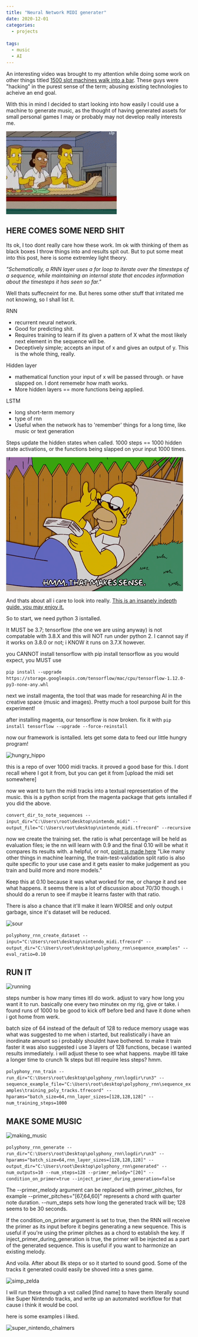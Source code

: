 ```yaml
---
title: "Neural Network MIDI generater"
date: 2020-12-01
categories:
  - projects
  
tags:
  - music
  - AI
---
```


An interesting video was brought to my attention while doing some work on other things titled [1500 slot machines walk into a bar](https://www.youtube.com/watch?v=E8Lhqri8tZk). These guys were "hacking" in the purest sense of the term; abusing existing technologies to acheive an end goal.

With this in mind I decided to start looking into how easily I could use a machine to generate music, as the thought of having generated assets for small personal games I may or probably may not develop really interests me.

![assembly](/assets/images/music_nn/739C258B-8451-4605-B79D-A1016C463114.gif)


## HERE COMES SOME NERD SHIT

Its ok, I too dont really care how these work. Im ok with thinking of them as black boxes I throw things into and results spit out. But to put some meat into this post, here is some extremley light theory.

*"Schematically, a RNN layer uses a for loop to iterate over the timesteps of a sequence, while maintaining an internal state that encodes information about the timesteps it has seen so far."*

Well thats suffecneint for me. But heres some other stuff that irritated me not knowing, so I shall list it.

RNN  
- recurrent neural network. 
- Good for predicting shit. 
- Requires training to learn if its given a pattern of X what the most likely next element in the sequence will be.
- Deceptively simple; accepts an input of x and gives an output of y. This is the whole thing, really.

Hidden layer 
- mathematical function your input of x will be passed through. or have slapped on. I dont rememebr how math works. 
- More hidden layers == more functions being applied.

LSTM
- long short-term memory 
- type of rnn
- Useful when the network has to 'remember' things for a long time, like music or text generation

Steps update the hidden states when called. 1000 steps == 1000 hidden state activations, or the functions being slapped on your input 1000 times.

![makes_sense](/assets/images/music_nn/706074E0-040D-48DB-9D3A-F53F3E091DC5.gif)

And thats about all i care to look into really. [This is an insanely indepth guide, you may enjoy it.](http://karpathy.github.io/2015/05/21/rnn-effectiveness/)

So to start, we need python 3 isntalled.

It MUST be 3.7; tensorflow (the one we are using anyway) is not compatable with 3.8.X and this will NOT run under python 2. I cannot say if it works on 3.8.0 or not; i KNOW it runs on 3.7.X however.

you CANNOT install tensorflow with pip install tensorflow as you would expect, you MUST use

````pip install --upgrade https://storage.googleapis.com/tensorflow/mac/cpu/tensorflow-1.12.0-py3-none-any.whl````

next we install magenta, the tool that was made for researching AI in the creative space (music and images). Pretty much a tool purpose built for this experiment!

after installing magenta, our tensorflow is now broken. fix it with
````pip install tensorflow --upgrade --force-reinstall````

now our framework is isntalled. lets get some data to feed our little hungry program!

![hungry_hippo](/assets/images/music_nn/01C0F242-49A8-460A-9357-B15F54F8CA06.gif)


this is a repo of over 1000 midi tracks. it proved a good base for this. I dont recall where I got it from, but you can get it from [upload the midi set somewhere]

now we want to turn the midi tracks into a textual representation of the music. this is a python script from the magenta package that gets isntalled if you did the above.

````convert_dir_to_note_sequences --input_dir="C:\Users\root\desktop\nintendo_midi" --output_file="C:\Users\root\desktop\nintendo_midi.tfrecord" --recursive````

now we create the training set. the ratio is what percentage will be held as evaluation files; ie the nn will learn with 0.9 and the final 0.10 will be what it compares its results with. a helpful, or not, [point is made here](https://towardsdatascience.com/train-validation-and-test-sets-72cb40cba9e7) "Like many other things in machine learning, the train-test-validation split ratio is also quite specific to your use case and it gets easier to make judgement as you train and build more and more models." 

Keep this at 0.10 because it was what worked for me, or change it and see what happens. it seems there is a lot of discussion about 70/30 though. i should do a rerun to see if maybe it learns faster with that ratio. 

There is also a chance that it'll make it learn WORSE and only output garbage, since it's dataset will be reduced.

![sour](/assets/images/music_nn/0D5FABDF-5C66-4F66-B7F0-AC6D7E60B7E4.gif)


````polyphony_rnn_create_dataset --input="C:\Users\root\desktop\nintendo_midi.tfrecord" --output_dir="C:\Users\root\desktop\polyphony_rnn\sequence_examples" --eval_ratio=0.10````


## RUN IT

![running](/assets/images/music_nn/1B83277E-1E2B-4167-A7AD-3789A75144CF.gif)


steps number is how many times itll do work. adjust to vary how long you want it to run. basically one every two minutex on my rig, give or take. i found runs of 1000 to be good to kick off before bed and have it done when i got home from werk.


batch size of 64 instead of the default of 128 to reduce memory usage was what was suggested to me when i started, but realistically i have an inordinate amount so i probably shouldnt have bothered. to make it train faster it was also suggested i use 3 layers of 128 functions, becase i wanted results immediately. i will adjust these to see what happens. maybe itll take a longer time to crunch 1k steps but itll require less steps? hmm.


````polyphony_rnn_train --run_dir="C:\Users\root\desktop\polyphony_rnn\logdir\run3" --sequence_example_file="C:\Users\root\desktop\polyphony_rnn\sequence_examples\training_poly_tracks.tfrecord" --hparams="batch_size=64,rnn_layer_sizes=[128,128,128]" --num_training_steps=1000````


## MAKE SOME MUSIC

![making_music](/assets/images/music_nn/E8278156-4E01-495C-B8B2-081D0E40A40F.gif)

````polyphony_rnn_generate --run_dir="C:\Users\root\Desktop\polyphony_rnn\logdir\run3" --hparams="batch_size=64,rnn_layer_sizes=[128,128,128]" --output_dir="C:\Users\root\Desktop\polyphony_rnn\generated" --num_outputs=10 --num_steps=128 --primer_melody="[20]" --condition_on_primer=true --inject_primer_during_generation=false````



The --primer_melody argument can be replaced with primer_pitches, for example --primer_pitches="[67,64,60]" represents a chord with quarter note duration. --num_steps sets how long the generated track will be; 128 seems to be 30 seconds. 

If the condition_on_primer argument is set to true, then the RNN will receive the primer as its input before it begins generating a new sequence. This is useful if you're using the primer pitches as a chord to establish the key. If inject_primer_during_generation is true, the primer will be injected as a part of the generated sequence. This is useful if you want to harmonize an existing melody.



And voila. After about 8k steps or so it started to sound good. Some of the tracks it generated could easily be shoved into a snes game.

![simp_zelda](/assets/images/music_nn/455FC722-3E6F-4EC5-9C31-765709D924FC.jpeg)

I will run these through a vst called [find name] to have them literally sound like Super Nintendo tracks, and write up an automated workflow for that cause i think it would be cool.

here is some examples i liked.


![super_nintendo_chalmers](/assets/images/music_nn/35341855-8335-4908-882E-6BF71C16E047.jpeg)



